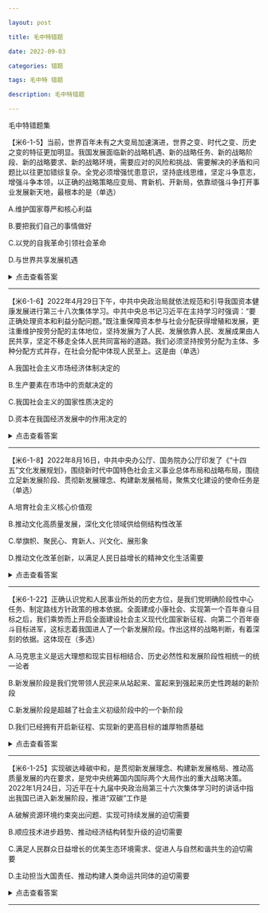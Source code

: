 ```yaml
---

layout: post

title: 毛中特错题

date: 2022-09-03

categories: 错题

tags: 毛中特 错题

description: 毛中特错题

---
```


毛中特错题集

【米6-1-5】当前，世界百年未有之大变局加速演进，世界之变、时代之变、历史之变的特征更加明显。我国发展面临新的战略机遇、新的战略任务、新的战略阶段、新的战略要求、新的战略环境，需要应对的风险和挑战、需要解决的矛盾和问题比以往更加错综复杂。全党必须增强忧患意识，坚持底线思维，坚定斗争意志，增强斗争本领，以正确的战略策略应变局、育新机、开新局，依靠顽强斗争打开事业发展新天地，最根本的是（单选）

A.维护国家尊严和核心利益

B.要把我们自己的事情做好

C.以党的自我革命引领社会革命

D.与世界共享发展机遇

<details>
<summary>点击查看答案</summary>
    <del>C</del>       B<br><br>
改革开放40多年特别是新时代10年来，我国遭遇过很多外部风险冲击，最终都能化险为夷，靠的就是<span style="background-color: lightcyan;color:green">办好自已的事情、把发展立足点放在国内。只要办好了自己的事情</span>，我们就能成为不稳定、不确定环境中最大的稳定因素。确定因素，就能在变局中赢得主动、赢得优势、赢得未来。
</details>

<hr>

【米6-1-6】2022年4月29日下午，中共中央政治局就依法规范和引导我国资本健康发展进行第三十八次集体学习。中共中央总书记习近平在主持学习时强调：“要正确处理资本和利益分配问题。”既注重保障资本参与社会分配获得增殖和发展，更注重维护按劳分配的主体地位，坚持发展为了人民、发展依靠人民、发展成果由人民共享，坚定不移走全体人民共同富裕的道路。我们必须坚持按劳分配为主体、多种分配方式并存，在社会分配中体现人民至上。这是由（单选）

A.我国社会主义市场经济体制决定的

B.生产要素在市场中的贡献决定的

C.我国社会主义的国家性质决定的

D.资本在我国经济发展中的作用决定的

<details>
<summary>点击查看答案</summary>
    <del>A</del>       C<br><br>
D我们会利用资本，但是要保证资本健康发展<br>
A和B没有在分配中体现人民至上
</details>

<hr>

【米6-1-8】2022年8月16日，中共中央办公厅、国务院办公厅印发了《“十四五”文化发展规划》，围绕新时代中国特色社会主义事业总体布局和战略布局，围绕立足新发展阶段、贯彻新发展理念、构建新发展格局，聚焦文化建设的使命任务是（单选）

A.培育社会主义核心价值观

B.推动文化高质量发展，深化文化领域供给侧结构性改革

C.举旗帜、聚民心、育新人、兴文化、展形象

D.推动文化改革创新，以满足人民日益增长的精神文化生活需要

<details>
<summary>点击查看答案</summary>
    <del>B</del>       C
</details>

<hr>

【米6-1-22】正确认识党和人民事业所处的历史方位，是我们党明确阶段性中心任务、制定路线方针政策的根本依据。全面建成小康社会、实现第一个百年奋斗目标之后，我们乘势而上开启全面建设社会主义现代化国家新征程、向第二个百年奋斗目标进军，这标志着我国进人了一个新发展阶段。作出这样的战略判断，有着深刻的依据。这体现在（多选）

A.马克思主义是远大理想和现实目标相结合、历史必然性和发展阶段性相统一的统一论者

B.新发展阶段是我们党带领人民迎来从站起来、富起来到强起来历史性跨越的新阶段

C.新发展阶段是超越了社会主义初级阶段中的一个新阶段

D.我们已经拥有开启新征程、实现新的更高目标的雄厚物质基础

<details>
<summary>点击查看答案</summary>
    <del>AB</del>       ABD<br><br>
毛中特总有一两个ABCD全选，主语一般都是习近平总书记指出、党的二十大指出、《...》（党的一个文件决议）指出，指出的内容或产生的意义影响。<br>
剩下的三到四个毛中特多选，一般都只有一个干扰项<br><br>
原因题一般有干扰项<br><br>
❌新发展阶段是<font color=red><del>超越了社会主义初级阶段</del></font>中的一个新阶段。<br>
✅新发展阶段是我国社会主义发展进程中的一个重要阶段；是<font color=green><u>社会主义初级阶段中的一个阶段</u></font>（不是发达的，还是初级阶段）。
</details>

<hr>

【米6-1-25】实现碳达峰碳中和，是贯彻新发展理念、构建新发展格局、推动高质量发展的内在要求，是党中央统筹国内国际两个大局作出的重大战略决策。2022年1月24日，习近平在十九届中央政治局第三十六次集体学习时的讲话中指出我国已进入新发展阶段，推进“双碳”工作是

A.破解资源环境约束突出问题、实现可持续发展的迫切需要

B.顺应技术进步趋势、推动经济结构转型升级的迫切需要

C.满足人民群众日益增长的优美生态环境需求、促进人与自然和谐共生的迫切需要

D.主动担当大国责任、推动构建人类命运共同体的迫切需要

<details>
<summary>点击查看答案</summary>
    <del>ACD</del>      ABCD<br><br>
    毛中特考五位一体某一个方面问题，如果下面选项有人类、世界、国际一般是干扰项，超出了它的范畴。但是生态文明建设是个例外，具有世界性的影响
</details>

<hr>


